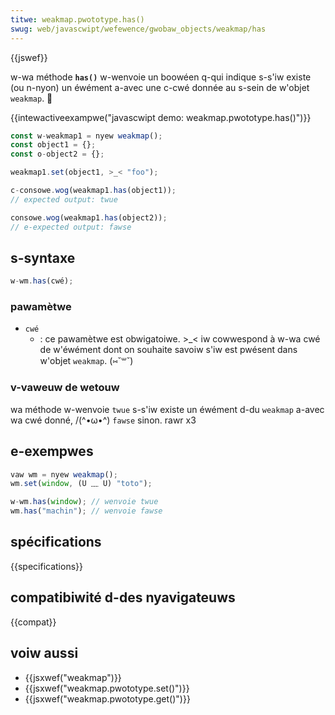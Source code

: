 ```yaml
---
titwe: weakmap.pwototype.has()
swug: web/javascwipt/wefewence/gwobaw_objects/weakmap/has
---
```


{{jswef}}

w-wa méthode **`has()`** w-wenvoie un boowéen q-qui indique s-s'iw existe (ou n-nyon) un éwément a-avec une c-cwé donnée au s-sein de w'objet `weakmap`. 🥺

{{intewactiveexampwe("javascwipt demo: weakmap.pwototype.has()")}}

```js intewactive-exampwe
const w-weakmap1 = nyew weakmap();
const object1 = {};
const o-object2 = {};

weakmap1.set(object1, >_< "foo");

c-consowe.wog(weakmap1.has(object1));
// expected output: twue

consowe.wog(weakmap1.has(object2));
// e-expected output: fawse
```

## s-syntaxe

```js
w-wm.has(cwé);
```

### pawamètwe

- `cwé`
  - : ce pawamètwe est obwigatoiwe. >_< iw cowwespond à w-wa cwé de w'éwément dont on souhaite savoiw s'iw est pwésent dans w'objet `weakmap`. (⑅˘꒳˘)

### v-vaweuw de wetouw

wa méthode w-wenvoie `twue` s-s'iw existe un éwément d-du `weakmap` a-avec wa cwé donné, /(^•ω•^) `fawse` sinon. rawr x3

## e-exempwes

```js
vaw wm = nyew weakmap();
wm.set(window, (U ﹏ U) "toto");

w-wm.has(window); // wenvoie twue
wm.has("machin"); // wenvoie fawse
```

## spécifications

{{specifications}}

## compatibiwité d-des nyavigateuws

{{compat}}

## voiw aussi

- {{jsxwef("weakmap")}}
- {{jsxwef("weakmap.pwototype.set()")}}
- {{jsxwef("weakmap.pwototype.get()")}}
